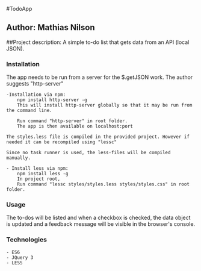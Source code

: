 #TodoApp
## Author: Mathias Nilson

##Project description:
    A simple to-do list that gets data from an API (local JSON).

### Installation
The app needs to be run from a server for the $.getJSON work.
The author suggests "http-server"

    -Installation via npm:
        npm install http-server -g
        This will install http-server globally so that it may be run from the command line.

        Run command "http-server" in root folder.
        The app is then available on localhost:port

    The styles.less file is compiled in the provided project. However if needed it can be recompiled using "lessc"

    Since no task runner is used, the less-files will be compiled manually.

    - Install less via npm:
        npm install less -g
        In project root,
        Run command "lessc styles/styles.less styles/styles.css" in root folder.

### Usage
The to-dos will be listed and when a checkbox is checked, the data object is updated and a feedback message will be visible in the browser's console.


### Technologies

    - ES6
    - JQuery 3
    - LESS
